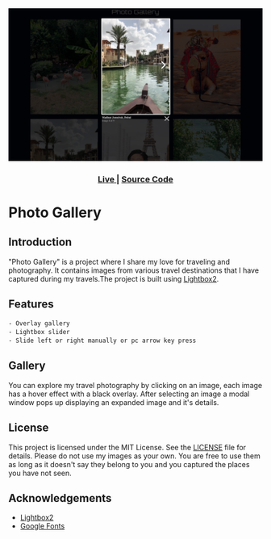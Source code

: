 <img width="1000" alt="Screenshot Gallery" src="./images/Screenshot.png">

<div align="center">
  <h3>
    <a href="" color="white">
      Live
    </a>
    <span> | </span>
    <a href="">
      Source Code
    </a>
    </div>

# Photo Gallery

## Introduction

"Photo Gallery" is a project where I share my love for traveling and photography. It contains images from various travel destinations that I have captured during my travels.The project is built using [Lightbox2](https://lokeshdhakar.com/projects/lightbox2/). 

## Features

```bash
- Overlay gallery
- Lightbox slider
- Slide left or right manually or pc arrow key press
```

## Gallery

You can explore my travel photography by clicking on an image, each image has a hover effect with a black overlay. After selecting an image a modal window pops up displaying an expanded image and it's details. 

## License

This project is licensed under the MIT License. See the [LICENSE](https://github.com/Osaze-ai/photo-gallery/blob/main/LICENSE) file for details.
Please do not use my images as your own. You are free to use them as long as it doesn't say they belong to you and you captured the places you have not seen.

## Acknowledgements

- [Lightbox2](https://lokeshdhakar.com/projects/lightbox2/)
- [Google Fonts](https://fonts.google.com/)




